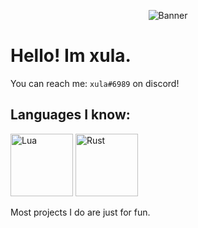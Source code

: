 <div align="center">
  
  ![Banner](https://svg-banners.vercel.app/api?type=rainbow&text1=xula%20&width=400&height=200)
</div>

# Hello! Im xula.

You can reach me: `xula#6989` on discord!

## Languages I know:

<p align="">
  <img width="100" height="100" src="https://upload.wikimedia.org/wikipedia/commons/c/cf/Lua-Logo.svg" alt="Lua"/>
  <img width="100" height="100" src="https://s3.dualstack.us-east-2.amazonaws.com/pythondotorg-assets/media/community/logos/python-logo-only.png" alt="Rust"/>
</p>

Most projects I do are just for fun.
